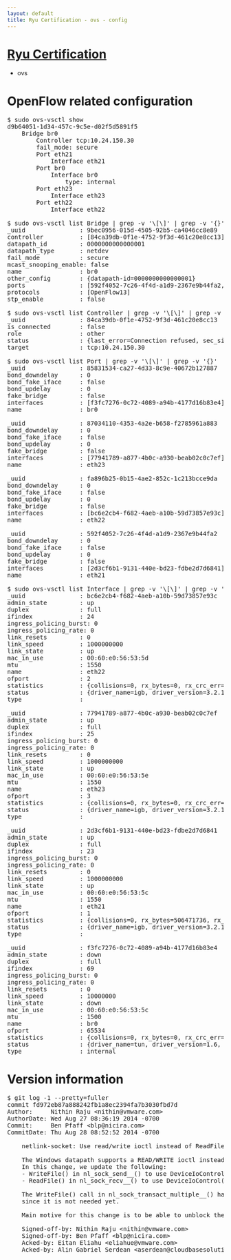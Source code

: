 ```yaml
---
layout: default
title: Ryu Certification - ovs - config
---
```

# [Ryu Certification](http://osrg.github.io/ryu/certification.html)
* ovs 

# OpenFlow related configuration
<pre>
$ sudo ovs-vsctl show
d9b64051-1d34-457c-9c5e-d02f5d5891f5
    Bridge br0
        Controller tcp:10.24.150.30
        fail_mode: secure
        Port eth21
            Interface eth21
        Port br0
            Interface br0
                type: internal
        Port eth23
            Interface eth23
        Port eth22
            Interface eth22

$ sudo ovs-vsctl list Bridge | grep -v '\[\]' | grep -v '{}'
_uuid               : 9bec0956-015d-4505-92b5-ca4046cc8e89
controller          : [84ca39db-0f1e-4752-9f3d-461c20e8cc13]
datapath_id         : 0000000000000001
datapath_type       : netdev
fail_mode           : secure
mcast_snooping_enable: false
name                : br0
other_config        : {datapath-id=0000000000000001}
ports               : [592f4052-7c26-4f4d-a1d9-2367e9b44fa2, 85831534-ca27-4d33-8c9e-40672b127887, 87034110-4353-4a2e-b658-f2785961a883, fa896b25-0b15-4ae2-852c-1c213bcce9da]
protocols           : [OpenFlow13]
stp_enable          : false

$ sudo ovs-vsctl list Controller | grep -v '\[\]' | grep -v '{}'
_uuid               : 84ca39db-0f1e-4752-9f3d-461c20e8cc13
is_connected        : false
role                : other
status              : {last_error=Connection refused, sec_since_connect=667, sec_since_disconnect=4, state=BACKOFF}
target              : tcp:10.24.150.30

$ sudo ovs-vsctl list Port | grep -v '\[\]' | grep -v '{}'
_uuid               : 85831534-ca27-4d33-8c9e-40672b127887
bond_downdelay      : 0
bond_fake_iface     : false
bond_updelay        : 0
fake_bridge         : false
interfaces          : [f3fc7276-0c72-4089-a94b-4177d16b83e4]
name                : br0

_uuid               : 87034110-4353-4a2e-b658-f2785961a883
bond_downdelay      : 0
bond_fake_iface     : false
bond_updelay        : 0
fake_bridge         : false
interfaces          : [77941789-a877-4b0c-a930-beab02c0c7ef]
name                : eth23

_uuid               : fa896b25-0b15-4ae2-852c-1c213bcce9da
bond_downdelay      : 0
bond_fake_iface     : false
bond_updelay        : 0
fake_bridge         : false
interfaces          : [bc6e2cb4-f682-4aeb-a10b-59d73857e93c]
name                : eth22

_uuid               : 592f4052-7c26-4f4d-a1d9-2367e9b44fa2
bond_downdelay      : 0
bond_fake_iface     : false
bond_updelay        : 0
fake_bridge         : false
interfaces          : [2d3cf6b1-9131-440e-bd23-fdbe2d7d6841]
name                : eth21

$ sudo ovs-vsctl list Interface | grep -v '\[\]' | grep -v '{}'
_uuid               : bc6e2cb4-f682-4aeb-a10b-59d73857e93c
admin_state         : up
duplex              : full
ifindex             : 24
ingress_policing_burst: 0
ingress_policing_rate: 0
link_resets         : 0
link_speed          : 1000000000
link_state          : up
mac_in_use          : 00:60:e0:56:53:5d
mtu                 : 1550
name                : eth22
ofport              : 2
statistics          : {collisions=0, rx_bytes=0, rx_crc_err=0, rx_dropped=0, rx_errors=0, rx_frame_err=0, rx_over_err=0, rx_packets=0, tx_bytes=2278523516, tx_dropped=0, tx_errors=0, tx_packets=12979395}
status              : {driver_name=igb, driver_version=3.2.10-k, firmware_version=2.10-9}
type                : 

_uuid               : 77941789-a877-4b0c-a930-beab02c0c7ef
admin_state         : up
duplex              : full
ifindex             : 25
ingress_policing_burst: 0
ingress_policing_rate: 0
link_resets         : 0
link_speed          : 1000000000
link_state          : up
mac_in_use          : 00:60:e0:56:53:5e
mtu                 : 1550
name                : eth23
ofport              : 3
statistics          : {collisions=0, rx_bytes=0, rx_crc_err=0, rx_dropped=0, rx_errors=0, rx_frame_err=0, rx_over_err=0, rx_packets=0, tx_bytes=2237850000, tx_dropped=0, tx_errors=0, tx_packets=1491900}
status              : {driver_name=igb, driver_version=3.2.10-k, firmware_version=2.10-9}
type                : 

_uuid               : 2d3cf6b1-9131-440e-bd23-fdbe2d7d6841
admin_state         : up
duplex              : full
ifindex             : 23
ingress_policing_burst: 0
ingress_policing_rate: 0
link_resets         : 0
link_speed          : 1000000000
link_state          : up
mac_in_use          : 00:60:e0:56:53:5c
mtu                 : 1550
name                : eth21
ofport              : 1
statistics          : {collisions=0, rx_bytes=506471736, rx_crc_err=0, rx_dropped=0, rx_errors=0, rx_frame_err=0, rx_over_err=0, rx_packets=17533224, tx_bytes=0, tx_dropped=0, tx_errors=0, tx_packets=0}
status              : {driver_name=igb, driver_version=3.2.10-k, firmware_version=2.10-9}
type                : 

_uuid               : f3fc7276-0c72-4089-a94b-4177d16b83e4
admin_state         : down
duplex              : full
ifindex             : 69
ingress_policing_burst: 0
ingress_policing_rate: 0
link_resets         : 0
link_speed          : 10000000
link_state          : down
mac_in_use          : 00:60:e0:56:53:5c
mtu                 : 1500
name                : br0
ofport              : 65534
statistics          : {collisions=0, rx_bytes=0, rx_crc_err=0, rx_dropped=0, rx_errors=0, rx_frame_err=0, rx_over_err=0, rx_packets=0, tx_bytes=0, tx_dropped=0, tx_errors=0, tx_packets=0}
status              : {driver_name=tun, driver_version=1.6, firmware_version=N/A}
type                : internal
</pre>

# Version information
<pre>
$ git log -1 --pretty=fuller
commit fd972eb87a888242fb1a8ec2394fa7b3030fbd7d
Author:     Nithin Raju &lt;nithin@vmware.com&gt;
AuthorDate: Wed Aug 27 08:36:19 2014 -0700
Commit:     Ben Pfaff &lt;blp@nicira.com&gt;
CommitDate: Thu Aug 28 08:52:52 2014 -0700

    netlink-socket: Use read/write ioctl instead of ReadFile/WriteFile.
    
    The Windows datapath supports a READ/WRITE ioctl instead of ReadFile/WriteFile.
    In this change, we update the following:
    - WriteFile&#40;&#41; in nl_sock_send__&#40;&#41; to use DeviceIoControl&#40;OVS_IOCTL_WRITE&#41;
    - ReadFile&#40;&#41; in nl_sock_recv__&#40;&#41; to use DeviceIoControl&#40;OVS_IOCTL_READ&#41;
    
    The WriteFile&#40;&#41; call in nl_sock_transact_multiple__&#40;&#41; has not been touched
    since it is not needed yet.
    
    Main motive for this change is to be able to unblock the DP Dump workflow.
    
    Signed-off-by: Nithin Raju &lt;nithin@vmware.com&gt;
    Signed-off-by: Ben Pfaff &lt;blp@nicira.com&gt;
    Acked-by: Eitan Eliahu &lt;eliahue@vmware.com&gt;
    Acked-by: Alin Gabriel Serdean &lt;aserdean@cloudbasesolutions.com&gt;
</pre>

